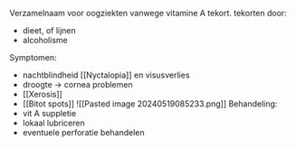Verzamelnaam voor oogziekten vanwege vitamine A tekort.
tekorten door:
- dieet, of lijnen
- alcoholisme

Symptomen:
- nachtblindheid [[Nyctalopia]] en visusverlies
- droogte -> cornea problemen
- [[Xerosis]] 
- [[Bitot spots]] 
![[Pasted image 20240519085233.png]]
Behandeling:
- vit A suppletie
- lokaal lubriceren
- eventuele perforatie behandelen